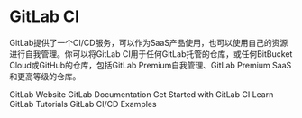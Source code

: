 # GitLab CI

GitLab提供了一个CI/CD服务，可以作为SaaS产品使用，也可以使用自己的资源进行自我管理。你可以将GitLab CI用于任何GitLab托管的仓库，或任何BitBucket Cloud或GitHub的仓库，包括GitLab Premium自我管理、GitLab Premium SaaS和更高等级的仓库。


<BadgeLink badgeText='Official Website' colorScheme='blue' href='https://gitlab.com/'>GitLab Website</BadgeLink>
<BadgeLink badgeText='Official Documentation' colorScheme='yellow' href='https://docs.gitlab.com/'>GitLab Documentation</BadgeLink>
<BadgeLink badgeText='Read' colorScheme='yellow' href='https://docs.gitlab.com/ee/ci/quick_start/'>Get Started with GitLab CI</BadgeLink>
<BadgeLink badgeText='Read' colorScheme='yellow' href='https://docs.gitlab.com/ee/tutorials/'>Learn GitLab Tutorials</BadgeLink>
<BadgeLink badgeText='Read' colorScheme='yellow' href='https://docs.gitlab.com/ee/ci/examples/'>GitLab CI/CD Examples</BadgeLink>
